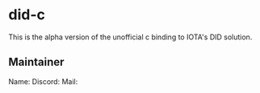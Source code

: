 # did-c
This is the alpha version of the unofficial c binding to IOTA's DID solution.

## Maintainer
Name: 
Discord: 
Mail: 